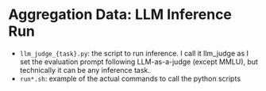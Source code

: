 # Aggregation Data: LLM Inference Run
- `llm_judge_{task}.py`: the script to run inference. I call it llm_judge as I set the evaluation prompt following LLM-as-a-judge (except MMLU), but technically it can be any inference task.
- `run*.sh`: example of the actual commands to call the python scripts
